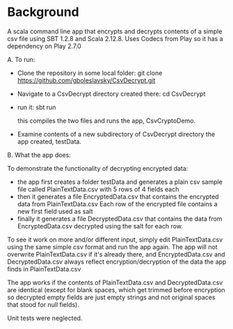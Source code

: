 # Background 

A scala command line app that encrypts and decrypts contents of a simple csv file using SBT 1.2.8 and Scala 2.12.8.
Uses Codecs from Play so it has a dependency on Play 2.7.0

A. To run:
- Clone the repository in some local folder:
    git clone https://github.com/gboleslavsky/CsvDecrypt.git

- Navigate to a CsvDecrypt directory created there:
    cd CsvDecrypt

- run it:
    sbt run

    this compiles the two files and runs the app, CsvCryptoDemo.

- Examine contents of a new subdirectory of CsvDecrypt directory the app created, testData.

B. What the app does:

To demonstrate the functionality of decrypting encrypted data:
- the app first creates a folder testData and generates a plain csv sample file called PlainTextData.csv with 5 rows of 4 fields each
- then it generates a file EncryptedData.csv that contains the encrypted data from PlainTextData.csv Each row of the encrypted file
contains a new first field used as salt
- finally it generates a file DecryptedData.csv that contains the data from EncryptedData.csv decrypted using the salt for each row.

To see it work on more and/or different input, simply edit PlainTextData.csv using the same simple csv format and run the app again.
The app will not overwrite PlainTextData.csv if it's already there, and EncryptedData.csv and DecryptedData.csv always reflect encryption/decryption of
the data the app finds in PlainTextData.csv

The app works if the contents of PlainTextData.csv and DecryptedData.csv are identical (except for blank spaces, which get trimmed
before encryption so decrypted empty fields are just empty strings and not original spaces that stood for null fields).

Unit tests were neglected.



